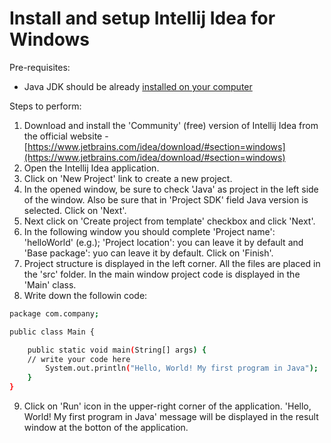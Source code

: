 # Install and setup Intellij Idea for Windows

Pre-requisites:
- Java JDK should be already [installed on your computer](https://gist.github.com/valeriybercha/5ba0e91c83bf1d1143527d7f29dec30d)

Steps to perform:
1. Download and install the 'Community' (free) version of Intellij Idea from the official website - 
[https://www.jetbrains.com/idea/download/#section=windows](https://www.jetbrains.com/idea/download/#section=windows)
2. Open the Intellij Idea application.
3. Click on 'New Project' link to create a new project.
4. In the opened window, be sure to check 'Java' as project in the left side of the window. Also be sure that in 'Project SDK' field Java version is selected. Click on 'Next'.
5. Next click on 'Create project from template' checkbox and click 'Next'.
6. In the following window you should complete 'Project name': 'helloWorld' (e.g.); 'Project location': you can leave it by default and 'Base package': yuo can leave it by default. Click on 'Finish'.
7. Project structure is displayed in the left corner. All the files are placed in the 'src' folder. In the main window project code is displayed in
the 'Main' class.
8. Write down the followin code:

```sh
package com.company;

public class Main {

    public static void main(String[] args) {
	// write your code here
        System.out.println("Hello, World! My first program in Java");
    }
}
```

9. Click on 'Run' icon in the upper-right corner of the application. 'Hello, World! My first program in Java' message will be displayed in the result window at the botton of the application.
